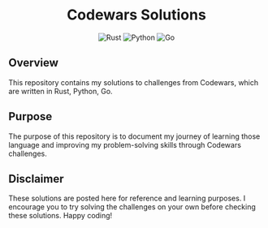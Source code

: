 <div align="center">

# Codewars Solutions

![Rust](https://img.shields.io/badge/rust-%23000000.svg?style=for-the-badge&logo=rust&logoColor=white)
![Python](https://img.shields.io/badge/python-3670A0?style=for-the-badge&logo=python&logoColor=ffdd54)
![Go](https://img.shields.io/badge/go-%2300ADD8.svg?style=for-the-badge&logo=go&logoColor=white)

</div>

## Overview

This repository contains my solutions to challenges from Codewars, which are written in Rust, Python, Go.

## Purpose

The purpose of this repository is to document my journey of learning those language and improving my problem-solving skills through Codewars challenges.

## Disclaimer

These solutions are posted here for reference and learning purposes. I encourage you to try solving the challenges on your own before checking these solutions. Happy coding!